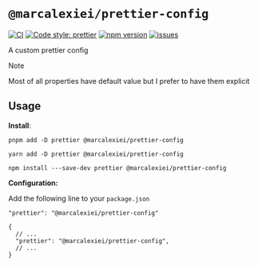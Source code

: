 # `@marcalexiei/prettier-config`

[![CI][CIBadge]][CIURL]
[![Code style: prettier][CodeStyleBadge]][CodeStyleURL]
[![npm version][npmVersionBadge]][npmVersionURL]
[![issues][issuesBadge]][issuesURL]

[CIBadge]: https://img.shields.io/github/actions/workflow/status/marcalexiei/prettier-config/ci.yml?style=for-the-badge&logo=github&event=push&label=CI
[CIURL]: https://github.com/marcalexiei/prettier-config/actions/workflows/ci.yml/badge.svg
[CodeStyleBadge]: https://img.shields.io/badge/code_style-prettier-ff69b4.svg?style=for-the-badge&logo=prettier
[CodeStyleURL]: https://prettier.io
[npmVersionBadge]: https://img.shields.io/npm/v/@marcalexiei/prettier-config.svg?style=for-the-badge&logo=npm
[npmVersionURL]: https://www.npmjs.com/package/@marcalexiei/prettier-config
[issuesBadge]: https://img.shields.io/github/issues/marcalexiei/prettier-config.svg?style=for-the-badge
[issuesURL]: https://github.com/marcalexiei/prettier-config/issues

A custom prettier config

> [!NOTE]
> Most of all properties have default value but I prefer to have them explicit

## Usage

**Install**:

```shell
pnpm add -D prettier @marcalexiei/prettier-config
```

```shell
yarn add -D prettier @marcalexiei/prettier-config
```

```shell
npm install ---save-dev prettier @marcalexiei/prettier-config
```

**Configuration:**

Add the following line to your `package.json`

```text
"prettier": "@marcalexiei/prettier-config"
```

```jsonc
{
  // ...
  "prettier": "@marcalexiei/prettier-config",
  // ...
}
```

